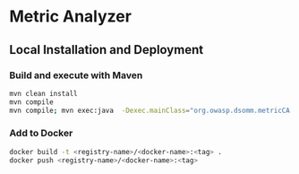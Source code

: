 # Metric Analyzer

## Local Installation and Deployment

### Build and execute with Maven

```bash
mvn clean install
mvn compile
mvn compile; mvn exec:java  -Dexec.mainClass="org.owasp.dsomm.metricCA.analyzer.App" -Dexec.args='"--configuration-yaml-path=/home/XXX/git/metricAnalyzer/definitions/configuration.yaml" "--application-yaml-path=/home/XXX/git/metricAnalyzer/definitions/App1.yaml"'
```

### Add to Docker 
```bash
docker build -t <registry-name>/<docker-name>:<tag> .
docker push <registry-name>/<docker-name>:<tag>
```